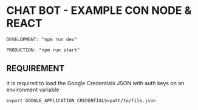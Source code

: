 # CHAT BOT - EXAMPLE CON NODE & REACT

`DEVELOPMENT: "npm run dev"`

`PRODUCTION: "npm run start"`

## REQUIREMENT

It is required to load the Google Credentials JSON with auth keys on an environment variable

`export GOOGLE_APPLICATION_CREDENTIALS=path/to/file.json`
